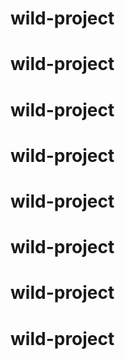 # wild-project
# wild-project
# wild-project
# wild-project
# wild-project
# wild-project
# wild-project
# wild-project
